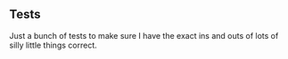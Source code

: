 Tests
-----

Just a bunch of tests to make sure I have the exact ins and outs of lots of silly little things correct.